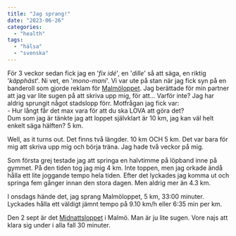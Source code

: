 ```yaml
---
title: "Jag sprang!"
date: "2023-06-26"
categories: 
  - "health"
tags: 
  - "hälsa"
  - "svenska"
---
```


För 3 veckor sedan fick jag en '_fix idé_', en '_dille_' så att säga, en riktig '_käpphäst_'. Ni vet, en '_mono-mani_'. Vi var ute på stan när jag fick syn på en banderoll som gjorde reklam för [Malmöloppet](https://malmoloppet.se/). Jag berättade för min partner att jag var lite sugen på att skriva upp mig, för att... Varför inte? Jag har aldrig sprungit något stadslopp förr. Motfrågan jag fick var:  
\- Hur långt får det max vara för att du ska LOVA att göra det?  
Dum som jag är tänkte jag att loppet självklart är 10 km, jag kan väl helt enkelt säga hälften? 5 km.

Well, as it turns out. Det finns två längder. 10 km OCH 5 km. Det var bara för mig att skriva upp mig och börja träna. Jag hade två veckor på mig.

Som första grej testade jag att springa en halvtimme på löpband inne på gymmet. På den tiden tog jag mig 4 km. Inte toppen, men jag orkade ändå hålla ett lite joggande tempo hela tiden. Efter det lyckades jag komma ut och springa fem gånger innan den stora dagen. Men aldrig mer än 4.3 km.

I onsdags hände det, jag sprang Malmöloppet, 5 km, 33:00 minuter. Lyckades hålla ett väldigt jämnt tempo på 9.10 km/h eller 6:35 min per km.

Den 2 sept är det [Midnattsloppet](https://midnattsloppet.com/midnattsloppet-malmo/) i Malmö. Man är ju lite sugen. Vore najs att klara sig under i alla fall 30 minuter.
